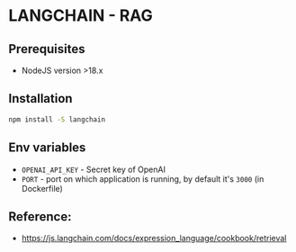 # LANGCHAIN - RAG

## Prerequisites

- NodeJS version >18.x

## Installation

```sh
npm install -S langchain
```

## Env variables

- `OPENAI_API_KEY` - Secret key of OpenAI
- `PORT` - port on which application is running, by default it's `3000` (in Dockerfile)

## Reference:
- https://js.langchain.com/docs/expression_language/cookbook/retrieval
